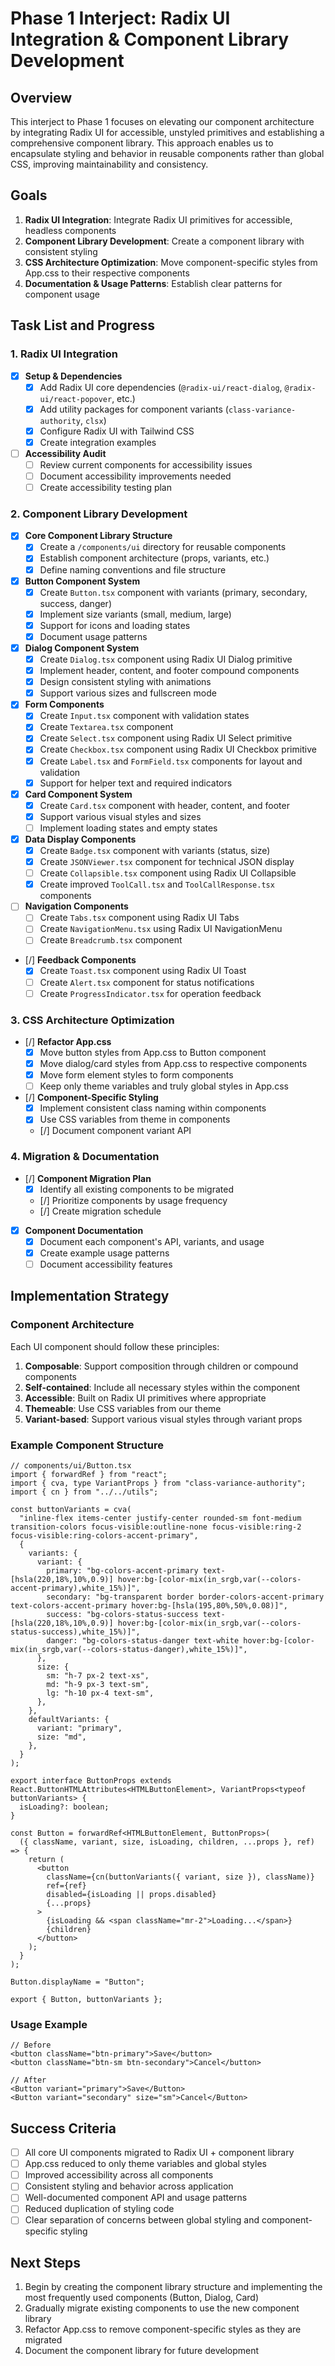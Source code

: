 # Phase 1 Interject: Radix UI Integration & Component Library Development

## Overview

This interject to Phase 1 focuses on elevating our component architecture by integrating Radix UI for accessible, unstyled primitives and establishing a comprehensive component library. This approach enables us to encapsulate styling and behavior in reusable components rather than global CSS, improving maintainability and consistency.

## Goals

1. **Radix UI Integration**: Integrate Radix UI primitives for accessible, headless components
2. **Component Library Development**: Create a component library with consistent styling
3. **CSS Architecture Optimization**: Move component-specific styles from App.css to their respective components
4. **Documentation & Usage Patterns**: Establish clear patterns for component usage

## Task List and Progress

### 1. Radix UI Integration

- [x] **Setup & Dependencies**
  - [x] Add Radix UI core dependencies (`@radix-ui/react-dialog`, `@radix-ui/react-popover`, etc.)
  - [x] Add utility packages for component variants (`class-variance-authority`, `clsx`)
  - [x] Configure Radix UI with Tailwind CSS
  - [x] Create integration examples

- [ ] **Accessibility Audit**
  - [ ] Review current components for accessibility issues
  - [ ] Document accessibility improvements needed
  - [ ] Create accessibility testing plan

### 2. Component Library Development

- [x] **Core Component Library Structure**
  - [x] Create a `/components/ui` directory for reusable components
  - [x] Establish component architecture (props, variants, etc.)
  - [x] Define naming conventions and file structure

- [x] **Button Component System**
  - [x] Create `Button.tsx` component with variants (primary, secondary, success, danger)
  - [x] Implement size variants (small, medium, large)
  - [x] Support for icons and loading states
  - [x] Document usage patterns

- [x] **Dialog Component System**
  - [x] Create `Dialog.tsx` component using Radix UI Dialog primitive
  - [x] Implement header, content, and footer compound components
  - [x] Design consistent styling with animations
  - [x] Support various sizes and fullscreen mode

- [x] **Form Components**
  - [x] Create `Input.tsx` component with validation states
  - [x] Create `Textarea.tsx` component
  - [x] Create `Select.tsx` component using Radix UI Select primitive
  - [x] Create `Checkbox.tsx` component using Radix UI Checkbox primitive
  - [x] Create `Label.tsx` and `FormField.tsx` components for layout and validation
  - [x] Support for helper text and required indicators

- [x] **Card Component System**
  - [x] Create `Card.tsx` component with header, content, and footer
  - [x] Support various visual styles and sizes
  - [ ] Implement loading states and empty states

- [x] **Data Display Components**
  - [x] Create `Badge.tsx` component with variants (status, size)
  - [x] Create `JSONViewer.tsx` component for technical JSON display
  - [ ] Create `Collapsible.tsx` component using Radix UI Collapsible
  - [x] Create improved `ToolCall.tsx` and `ToolCallResponse.tsx` components

- [ ] **Navigation Components**
  - [ ] Create `Tabs.tsx` component using Radix UI Tabs
  - [ ] Create `NavigationMenu.tsx` using Radix UI NavigationMenu
  - [ ] Create `Breadcrumb.tsx` component 

- [/] **Feedback Components**
  - [x] Create `Toast.tsx` component using Radix UI Toast
  - [ ] Create `Alert.tsx` component for status notifications
  - [ ] Create `ProgressIndicator.tsx` for operation feedback

### 3. CSS Architecture Optimization

- [/] **Refactor App.css**
  - [x] Move button styles from App.css to Button component
  - [x] Move dialog/card styles from App.css to respective components
  - [x] Move form element styles to form components
  - [ ] Keep only theme variables and truly global styles in App.css

- [/] **Component-Specific Styling**
  - [x] Implement consistent class naming within components
  - [x] Use CSS variables from theme in components
  - [/] Document component variant API

### 4. Migration & Documentation

- [/] **Component Migration Plan**
  - [x] Identify all existing components to be migrated
  - [/] Prioritize components by usage frequency
  - [/] Create migration schedule

- [x] **Component Documentation**
  - [x] Document each component's API, variants, and usage
  - [x] Create example usage patterns
  - [ ] Document accessibility features

## Implementation Strategy

### Component Architecture

Each UI component should follow these principles:

1. **Composable**: Support composition through children or compound components
2. **Self-contained**: Include all necessary styles within the component
3. **Accessible**: Built on Radix UI primitives where appropriate
4. **Themeable**: Use CSS variables from our theme
5. **Variant-based**: Support various visual styles through variant props

### Example Component Structure

```tsx
// components/ui/Button.tsx
import { forwardRef } from "react";
import { cva, type VariantProps } from "class-variance-authority";
import { cn } from "../../utils";

const buttonVariants = cva(
  "inline-flex items-center justify-center rounded-sm font-medium transition-colors focus-visible:outline-none focus-visible:ring-2 focus-visible:ring-colors-accent-primary",
  {
    variants: {
      variant: {
        primary: "bg-colors-accent-primary text-[hsla(220,18%,10%,0.9)] hover:bg-[color-mix(in_srgb,var(--colors-accent-primary),white_15%)]",
        secondary: "bg-transparent border border-colors-accent-primary text-colors-accent-primary hover:bg-[hsla(195,80%,50%,0.08)]",
        success: "bg-colors-status-success text-[hsla(220,18%,10%,0.9)] hover:bg-[color-mix(in_srgb,var(--colors-status-success),white_15%)]",
        danger: "bg-colors-status-danger text-white hover:bg-[color-mix(in_srgb,var(--colors-status-danger),white_15%)]",
      },
      size: {
        sm: "h-7 px-2 text-xs",
        md: "h-9 px-3 text-sm",
        lg: "h-10 px-4 text-sm",
      },
    },
    defaultVariants: {
      variant: "primary",
      size: "md",
    },
  }
);

export interface ButtonProps extends React.ButtonHTMLAttributes<HTMLButtonElement>, VariantProps<typeof buttonVariants> {
  isLoading?: boolean;
}

const Button = forwardRef<HTMLButtonElement, ButtonProps>(
  ({ className, variant, size, isLoading, children, ...props }, ref) => {
    return (
      <button 
        className={cn(buttonVariants({ variant, size }), className)} 
        ref={ref}
        disabled={isLoading || props.disabled}
        {...props}
      >
        {isLoading && <span className="mr-2">Loading...</span>}
        {children}
      </button>
    );
  }
);

Button.displayName = "Button";

export { Button, buttonVariants };
```

### Usage Example

```tsx
// Before
<button className="btn-primary">Save</button>
<button className="btn-sm btn-secondary">Cancel</button>

// After
<Button variant="primary">Save</Button>
<Button variant="secondary" size="sm">Cancel</Button>
```

## Success Criteria

- [ ] All core UI components migrated to Radix UI + component library
- [ ] App.css reduced to only theme variables and global styles
- [ ] Improved accessibility across all components
- [ ] Consistent styling and behavior across application
- [ ] Well-documented component API and usage patterns
- [ ] Reduced duplication of styling code
- [ ] Clear separation of concerns between global styling and component-specific styling

## Next Steps

1. Begin by creating the component library structure and implementing the most frequently used components (Button, Dialog, Card)
2. Gradually migrate existing components to use the new component library
3. Refactor App.css to remove component-specific styles as they are migrated
4. Document the component library for future development